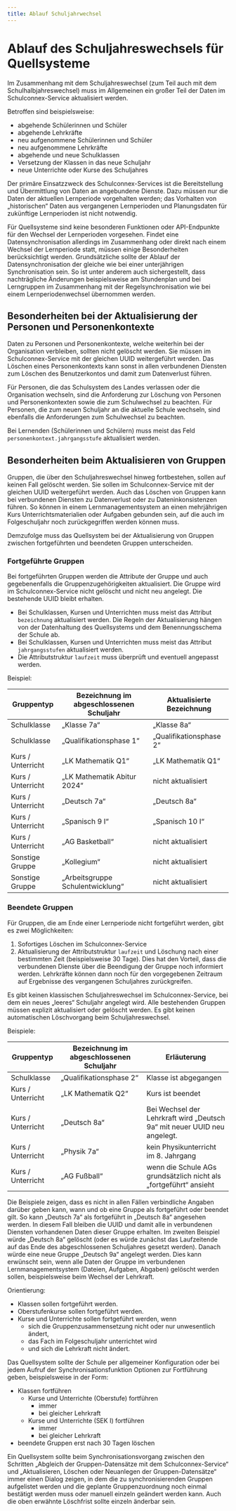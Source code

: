 ```yaml
---
title: Ablauf Schuljahrwechsel
---
```


# Ablauf des Schuljahreswechsels für Quellsysteme

Im Zusammenhang mit dem Schuljahreswechsel (zum Teil auch mit dem Schulhalbjahreswechsel) muss im Allgemeinen
ein großer Teil der Daten im Schulconnex-Service aktualisiert werden.

Betroffen sind beispielsweise:

- abgehende Schülerinnen und Schüler
- abgehende Lehrkräfte
- neu aufgenommene Schülerinnen und Schüler
- neu aufgenommene Lehrkräfte
- abgehende und neue Schulklassen
- Versetzung der Klassen in das neue Schuljahr
- neue Unterrichte oder Kurse des Schuljahres

Der primäre Einsatzzweck des Schulconnex-Services ist die Bereitstellung und Übermittlung von Daten
an angebundene Dienste. Dazu müssen nur die Daten der aktuellen Lernperiode vorgehalten werden;
das Vorhalten von „historischen“ Daten aus vergangenen Lernperioden und Planungsdaten für
zukünftige Lernperioden ist nicht notwendig.

Für Quellsysteme sind keine besonderen Funktionen oder API-Endpunkte für den Wechsel der Lernperioden
vorgesehen. Findet eine Datensynchronisation allerdings im Zusammenhang oder direkt nach einem Wechsel
der Lernperiode statt, müssen einige Besonderheiten berücksichtigt werden. Grundsätzliche sollte der Ablauf
der Datensynchronisation der gleiche wie bei einer unterjährigen Synchronisation sein. So ist unter anderem
auch sichergestellt, dass nachträgliche Änderungen beispielsweise am Stundenplan und bei Lerngruppen
im Zusammenhang mit der Regelsynchronisation wie bei einem Lernperiodenwechsel übernommen werden.

## Besonderheiten bei der Aktualisierung der Personen und Personenkontexte

Daten zu Personen und Personenkontexte, welche weiterhin bei der Organisation verbleiben, sollten
nicht gelöscht werden. Sie müssen im Schulconnex-Service mit der gleichen UUID weitergeführt werden.
Das Löschen eines Personenkontexts kann sonst in allen verbundenen Diensten zum Löschen
des Benutzerkontos und damit zum Datenverlust führen.

Für Personen, die das Schulsystem des Landes verlassen oder die Organisation wechseln, sind die Anforderung
zur Löschung von Personen und Personenkontexten sowie die zum Schulwechsel zu beachten. Für Personen,
die zum neuen Schuljahr an die aktuelle Schule wechseln, sind ebenfalls die Anforderungen
zum Schulwechsel zu beachten.

Bei Lernenden (Schülerinnen und Schülern) muss meist das Feld `personenkontext.jahrgangsstufe`
aktualisiert werden.

## Besonderheiten beim Aktualisieren von Gruppen

Gruppen, die über den Schuljahreswechsel hinweg fortbestehen, sollen auf keinen Fall gelöscht werden.
Sie sollen im Schulconnex-Service mit der gleichen UUID weitergeführt werden. Auch das Löschen von Gruppen
kann bei verbundenen Diensten zu Datenverlust oder zu Dateninkonsistenzen führen. So können
in einem Lernmanagementsystem an einen mehrjährigen Kurs Unterrichtsmaterialien oder Aufgaben gebunden sein,
auf die auch im Folgeschuljahr noch zurückgegriffen werden können muss.

Demzufolge muss das Quellsystem bei der Aktualisierung von Gruppen zwischen fortgeführten
und beendeten Gruppen unterscheiden.

### Fortgeführte Gruppen

Bei fortgeführten Gruppen werden die Attribute der Gruppe und auch gegebenenfalls
die Gruppenzugehörigkeiten aktualisiert. Die Gruppe wird im Schulconnex-Service nicht gelöscht
und nicht neu angelegt. Die bestehende UUID bleibt erhalten.

- Bei Schulklassen, Kursen und Unterrichten muss meist das Attribut `bezeichnung` aktualisiert werden.
  Die Regeln der Aktualisierung hängen von der Datenhaltung des Quellsystems und
  dem Benennungsschema der Schule ab.
- Bei Schulklassen, Kursen und Unterrichten muss meist das Attribut `jahrgangsstufen` aktualisiert werden.
- Die Attributstruktur `laufzeit` muss überprüft und eventuell angepasst werden.

Beispiel:

Gruppentyp | Bezeichnung im abgeschlossenen Schuljahr | Aktualisierte Bezeichnung
--- | --- | ---
Schulklasse | „Klasse 7a“ | „Klasse 8a“
Schulklasse | „Qualifikationsphase 1“ | „Qualifikationsphase 2“
Kurs / Unterricht | „LK Mathematik Q1“ | „LK Mathematik Q1“
Kurs / Unterricht | „LK Mathematik Abitur 2024“ | nicht aktualisiert
Kurs / Unterricht | „Deutsch 7a“ | „Deutsch 8a“
Kurs / Unterricht | „Spanisch 9 I“ | „Spanisch 10 I“
Kurs / Unterricht | „AG Basketball“ | nicht aktualisiert
Sonstige Gruppe | „Kollegium“ | nicht aktualisiert
Sonstige Gruppe | „Arbeitsgruppe Schulentwicklung“ | nicht aktualisiert

### Beendete Gruppen

Für Gruppen, die am Ende einer Lernperiode nicht fortgeführt werden, gibt es zwei Möglichkeiten:

1. Sofortiges Löschen im Schulconnex-Service
1. Aktualisierung der Attributstruktur `laufzeit` und Löschung nach einer bestimmten Zeit
   (beispielsweise 30 Tage). Dies hat den Vorteil, dass die verbundenen Dienste über
   die Beendigung der Gruppe noch informiert werden. Lehrkräfte können dann noch für den
   vorgegebenen Zeitraum auf Ergebnisse des vergangenen Schuljahres zurückgreifen.

Es gibt keinen klassischen Schuljahreswechsel im Schulconnex-Service, bei dem ein neues
„leeres“ Schuljahr angelegt wird. Alle bestehenden Gruppen müssen explizit aktualisiert oder
gelöscht werden. Es gibt keinen automatischen Löschvorgang beim Schuljahreswechsel.

Beispiele:

Gruppentyp | Bezeichnung im abgeschlossenen Schuljahr | Erläuterung
--- | --- | ---
Schulklasse | „Qualifikationsphase 2“ | Klasse ist abgegangen
Kurs / Unterricht | „LK Mathematik Q2“ | Kurs ist beendet
Kurs / Unterricht | „Deutsch 8a“ | Bei Wechsel der Lehrkraft wird „Deutsch 9a“ mit neuer UUID neu angelegt.
Kurs / Unterricht | „Physik 7a“ | kein Physikunterricht im 8. Jahrgang
Kurs / Unterricht | „AG Fußball“ | wenn die Schule AGs grundsätzlich nicht als „fortgeführt“ ansieht

Die Beispiele zeigen, dass es nicht in allen Fällen verbindliche Angaben darüber geben kann,
wann und ob eine Gruppe als fortgeführt oder beendet gilt. So kann „Deutsch 7a“ als fortgeführt
in „Deutsch 8a“ angesehen werden. In diesem Fall bleiben die UUID und damit alle in verbundenen Diensten
vorhandenen Daten dieser Gruppe erhalten. Im zweiten Beispiel würde „Deutsch 8a“ gelöscht
(oder es würde zunächst das Laufzeitende auf das Ende des abgeschlossenen Schuljahres gesetzt werden).
Danach würde eine neue Gruppe „Deutsch 9a“ angelegt werden. Dies kann erwünscht sein, wenn alle Daten
der Gruppe im verbundenen Lernmanagementsystem (Dateien, Aufgaben, Abgaben) gelöscht werden sollen,
beispielsweise beim Wechsel der Lehrkraft.

Orientierung:

- Klassen sollen fortgeführt werden.
- Oberstufenkurse sollen fortgeführt werden.
- Kurse und Unterrichte sollen fortgeführt werden, wenn
  - sich die Gruppenzusammensetzung nicht oder nur unwesentlich ändert,
  - das Fach im Folgeschuljahr unterrichtet wird
  - und sich die Lehrkraft nicht ändert.

Das Quellsystem sollte der Schule per allgemeiner Konfiguration oder bei jedem Aufruf
der Synchronisationsfunktion Optionen zur Fortführung geben, beispielsweise in der Form:

- Klassen fortführen
  - Kurse und Unterrichte (Oberstufe) fortführen
    - immer
    - bei gleicher Lehrkraft
  - Kurse und Unterrichte (SEK I) fortführen
    - immer
    - bei gleicher Lehrkraft
- beendete Gruppen erst nach 30 Tagen löschen

Ein Quellsystem sollte beim Synchronisationsvorgang zwischen den Schritten
„Abgleich der Gruppen-Datensätze mit dem Schulconnex-Service“ und „Aktualisieren,
Löschen oder Neuanlegen der Gruppen-Datensätze“ immer einen Dialog zeigen, in dem
die zu synchronisierenden Gruppen aufgelistet werden und die geplante Gruppenzuordnung
noch einmal bestätigt werden muss oder manuell einzeln geändert werden kann. Auch die
oben erwähnte Löschfrist sollte einzeln änderbar sein.

